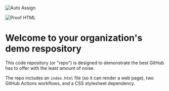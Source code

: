 ![Auto Assign](https://github.com/1xbter3/demo-repository/actions/workflows/auto-assign.yml/badge.svg)

![Proof HTML](https://github.com/1xbter3/demo-repository/actions/workflows/proof-html.yml/badge.svg)

# Welcome to your organization's demo respository
This code repository (or "repo") is designed to demonstrate the best GitHub has to offer with the least amount of noise.

The repo includes an `index.html` file (so it can render a web page), two GitHub Actions workflows, and a CSS stylesheet dependency.

